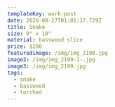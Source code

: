 ```yaml
---
templateKey: work-post
date: 2020-08-27T01:01:17.729Z
title: Snake
size: 9" x 10"
material: basswood slice
price: $200
featuredimage: /img/img_2198.jpg
image2: /img/img_2199-1-.jpg
image3: /img/img_2199.jpg
tags:
  - snake
  - basswood
  - torched
---
```

